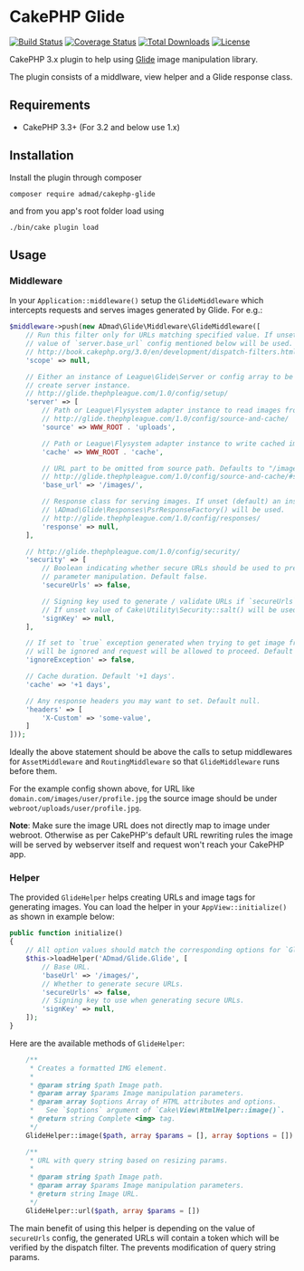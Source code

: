 # CakePHP Glide

[![Build Status](https://img.shields.io/travis/ADmad/cakephp-glide/master.svg?style=flat-square)](https://travis-ci.org/ADmad/cakephp-glide)
[![Coverage Status](https://img.shields.io/codecov/c/github/ADmad/cakephp-glide.svg?style=flat-square)](https://codecov.io/github/ADmad/cakephp-glide)
[![Total Downloads](https://img.shields.io/packagist/dt/ADmad/cakephp-glide.svg?style=flat-square)](https://packagist.org/packages/ADmad/cakephp-glide)
[![License](https://img.shields.io/badge/license-MIT-blue.svg?style=flat-square)](LICENSE.txt)

CakePHP 3.x plugin to help using [Glide](http://glide.thephpleague.com/) image manipulation library.

The plugin consists of a middlware, view helper and a Glide response class.

## Requirements

* CakePHP 3.3+ (For 3.2 and below use 1.x)

## Installation

Install the plugin through composer

```
composer require admad/cakephp-glide
```

and from you app's root folder load using

```
./bin/cake plugin load
```

## Usage

### Middleware

In your `Application::middleware()` setup the `GlideMiddleware` which intercepts
requests and serves images generated by Glide. For e.g.:

```php
$middleware->push(new ADmad\Glide\Middleware\GlideMiddleware([
    // Run this filter only for URLs matching specified value. If unset the
    // value of `server.base_url` config mentioned below will be used.
    // http://book.cakephp.org/3.0/en/development/dispatch-filters.html#conditionally-applying-filters
    'scope' => null,

    // Either an instance of League\Glide\Server or config array to be used to
    // create server instance.
    // http://glide.thephpleague.com/1.0/config/setup/
    'server' => [
        // Path or League\Flysystem adapter instance to read images from.
        // http://glide.thephpleague.com/1.0/config/source-and-cache/
        'source' => WWW_ROOT . 'uploads',

        // Path or League\Flysystem adapter instance to write cached images to.
        'cache' => WWW_ROOT . 'cache',

        // URL part to be omitted from source path. Defaults to "/images/"
        // http://glide.thephpleague.com/1.0/config/source-and-cache/#set-a-base-url
        'base_url' => '/images/',

        // Response class for serving images. If unset (default) an instance of
        // \ADmad\Glide\Responses\PsrResponseFactory() will be used.
        // http://glide.thephpleague.com/1.0/config/responses/
        'response' => null,
    ],

    // http://glide.thephpleague.com/1.0/config/security/
    'security' => [
        // Boolean indicating whether secure URLs should be used to prevent URL
        // parameter manipulation. Default false.
        'secureUrls' => false,

        // Signing key used to generate / validate URLs if `secureUrls` is `true`.
        // If unset value of Cake\Utility\Security::salt() will be used.
        'signKey' => null,
    ],

    // If set to `true` exception generated when trying to get image from Glide
    // will be ignored and request will be allowed to proceed. Default false.
    'ignoreException' => false,

    // Cache duration. Default '+1 days'.
    'cache' => '+1 days',

    // Any response headers you may want to set. Default null.
    'headers' => [
        'X-Custom' => 'some-value',
    ]
]));
```

Ideally the above statement should be above the calls to setup middlewares for
`AssetMiddleware` and `RoutingMiddleware` so that `GlideMiddleware` runs before them.

For the example config shown above, for URL like `domain.com/images/user/profile.jpg`
the source image should be under `webroot/uploads/user/profile.jpg`.

__Note__: Make sure the image URL does not directly map to image under webroot.
Otherwise as per CakePHP's default URL rewriting rules the image will be served by
webserver itself and request won't reach your CakePHP app.

### Helper

The provided `GlideHelper` helps creating URLs and image tags for generating
images. You can load the helper in your `AppView::initialize()` as shown in
example below:

```php
public function initialize()
{
    // All option values should match the corresponding options for `GlideFilter`.
    $this->loadHelper('ADmad/Glide.Glide', [
        // Base URL.
        'baseUrl' => '/images/',
        // Whether to generate secure URLs.
        'secureUrls' => false,
        // Signing key to use when generating secure URLs.
        'signKey' => null,
    ]);
}

```

Here are the available methods of `GlideHelper`:

```php
    /**
     * Creates a formatted IMG element.
     *
     * @param string $path Image path.
     * @param array $params Image manipulation parameters.
     * @param array $options Array of HTML attributes and options.
     *   See `$options` argument of `Cake\View\HtmlHelper::image()`.
     * @return string Complete <img> tag.
     */
    GlideHelper::image($path, array $params = [], array $options = [])

    /**
     * URL with query string based on resizing params.
     *
     * @param string $path Image path.
     * @param array $params Image manipulation parameters.
     * @return string Image URL.
     */
    GlideHelper::url($path, array $params = [])
```

The main benefit of using this helper is depending on the value of `secureUrls`
config, the generated URLs will contain a token which will be verified by the
dispatch filter. The prevents modification of query string params.
